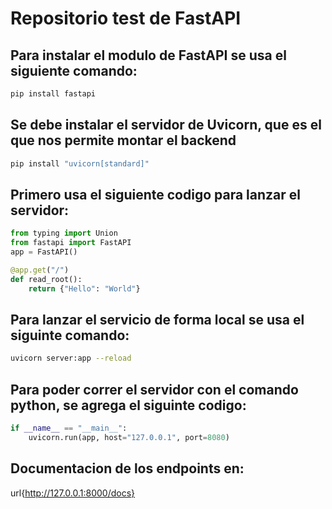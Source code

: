 # Repositorio test de FastAPI

## Para instalar el modulo de FastAPI se usa el siguiente comando:

```bash
pip install fastapi
```

## Se debe instalar el servidor de Uvicorn, que es el que nos permite montar el backend

```bash
pip install "uvicorn[standard]"
```

## Primero usa el siguiente codigo para lanzar el servidor:

```python
from typing import Union
from fastapi import FastAPI
app = FastAPI()

@app.get("/")
def read_root():
    return {"Hello": "World"}
```

## Para lanzar el servicio de forma local se usa el siguinte comando:

```bash
uvicorn server:app --reload
```
## Para poder correr el servidor con el comando python, se agrega el siguinte codigo:

```python
if __name__ == "__main__":
    uvicorn.run(app, host="127.0.0.1", port=8080)
```

## Documentacion de los endpoints en: 
url{http://127.0.0.1:8000/docs}